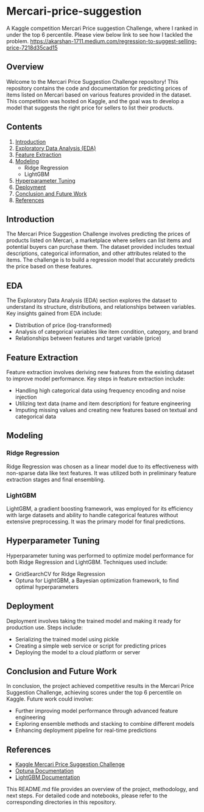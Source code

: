 # Mercari-price-suggestion
A Kaggle competition Mercari Price suggestion Challenge, where I ranked in under the top 6 percentile.
Please view below link to see how I tackled the problem.
https://akarshan-1711.medium.com/regression-to-suggest-selling-price-7218d35cad15

## Overview
Welcome to the Mercari Price Suggestion Challenge repository! This repository contains the code and documentation for predicting prices of items listed on Mercari based on various features provided in the dataset. This competition was hosted on Kaggle, and the goal was to develop a model that suggests the right price for sellers to list their products.

## Contents

1. [Introduction](#introduction)
2. [Exploratory Data Analysis (EDA)](#eda)
3. [Feature Extraction](#feature-extraction)
4. [Modeling](#modeling)
   - Ridge Regression
   - LightGBM
5. [Hyperparameter Tuning](#hyperparameter-tuning)
6. [Deployment](#deployment)
7. [Conclusion and Future Work](#conclusion-and-future-work)
8. [References](#references)

## Introduction
The Mercari Price Suggestion Challenge involves predicting the prices of products listed on Mercari, a marketplace where sellers can list items and potential buyers can purchase them. The dataset provided includes textual descriptions, categorical information, and other attributes related to the items. The challenge is to build a regression model that accurately predicts the price based on these features.

## EDA
The Exploratory Data Analysis (EDA) section explores the dataset to understand its structure, distributions, and relationships between variables. Key insights gained from EDA include:
- Distribution of price (log-transformed)
- Analysis of categorical variables like item condition, category, and brand
- Relationships between features and target variable (price)

## Feature Extraction
Feature extraction involves deriving new features from the existing dataset to improve model performance. Key steps in feature extraction include:
- Handling high categorical data using frequency encoding and noise injection
- Utilizing text data (name and item description) for feature engineering
- Imputing missing values and creating new features based on textual and categorical data

## Modeling
### Ridge Regression
Ridge Regression was chosen as a linear model due to its effectiveness with non-sparse data like text features. It was utilized both in preliminary feature extraction stages and final ensembling.

### LightGBM
LightGBM, a gradient boosting framework, was employed for its efficiency with large datasets and ability to handle categorical features without extensive preprocessing. It was the primary model for final predictions.

## Hyperparameter Tuning
Hyperparameter tuning was performed to optimize model performance for both Ridge Regression and LightGBM. Techniques used include:
- GridSearchCV for Ridge Regression
- Optuna for LightGBM, a Bayesian optimization framework, to find optimal hyperparameters

## Deployment
Deployment involves taking the trained model and making it ready for production use. Steps include:
- Serializing the trained model using pickle
- Creating a simple web service or script for predicting prices
- Deploying the model to a cloud platform or server

## Conclusion and Future Work
In conclusion, the project achieved competitive results in the Mercari Price Suggestion Challenge, achieving scores under the top 6 percentile on Kaggle. Future work could involve:
- Further improving model performance through advanced feature engineering
- Exploring ensemble methods and stacking to combine different models
- Enhancing deployment pipeline for real-time predictions

## References
- [Kaggle Mercari Price Suggestion Challenge](https://www.kaggle.com/c/mercari-price-suggestion-challenge)
- [Optuna Documentation](https://optuna.readthedocs.io/en/stable/index.html)
- [LightGBM Documentation](https://lightgbm.readthedocs.io/en/latest/)

This README.md file provides an overview of the project, methodology, and next steps. For detailed code and notebooks, please refer to the corresponding directories in this repository.

